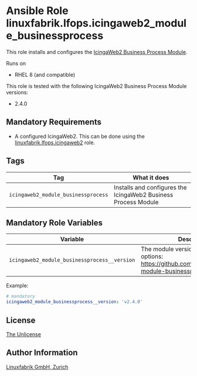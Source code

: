 # Ansible Role linuxfabrik.lfops.icingaweb2_module_businessprocess

This role installs and configures the [IcingaWeb2 Business Process Module](https://github.com/Icinga/icingaweb2-module-businessprocess).

Runs on

* RHEL 8 (and compatible)

This role is tested with the following IcingaWeb2 Business Process Module versions:

* 2.4.0


## Mandatory Requirements

* A configured IcingaWeb2. This can be done using the [linuxfabrik.lfops.icingaweb2](https://github.com/linuxfabrik/lfops/tree/main/roles/icingaweb2) role.


## Tags

| Tag                                 | What it does                                                   |
| ---                                 | ------------                                                   |
| `icingaweb2_module_businessprocess` | Installs and configures the IcingaWeb2 Business Process Module |


## Mandatory Role Variables

| Variable                             | Description                                                                                                        |
| --------                             | -----------                                                                                                        |
| `icingaweb2_module_businessprocess__version` | The module version to install. Possible options: https://github.com/Icinga/icingaweb2-module-businessprocess/releases. |

Example:
```yaml
# mandatory
icingaweb2_module_businessprocess__version: 'v2.4.0'
```


## License

[The Unlicense](https://unlicense.org/)


## Author Information

[Linuxfabrik GmbH, Zurich](https://www.linuxfabrik.ch)
